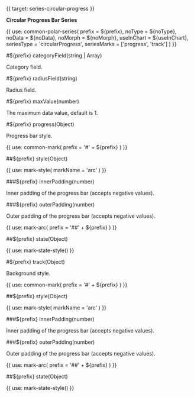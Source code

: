 {{ target: series-circular-progress }}

<!-- ICircularProgressSeriesSpec -->

**Circular Progress Bar Series**

{{ use: common-polar-series(
  prefix = ${prefix},
  noType = ${noType},
  noData = ${noData},
  noMorph = ${noMorph},
  useInChart = ${useInChart},
  seriesType = 'circularProgress',
  seriesMarks = ['progress', 'track']
) }}

#${prefix} categoryField(string | Array)

Category field.

#${prefix} radiusField(string)

Radius field.

#${prefix} maxValue(number)

The maximum data value, default is 1.

#${prefix} progress(Object)

Progress bar style.

{{ use: common-mark(
  prefix = '#' + ${prefix}
) }}

##${prefix} style(Object)

{{ use: mark-style(
  markName = 'arc'
) }}

###${prefix} innerPadding(number)

Inner padding of the progress bar (accepts negative values).

###${prefix} outerPadding(number)

Outer padding of the progress bar (accepts negative values).

{{ use: mark-arc(
  prefix = '##' + ${prefix}
) }}

##${prefix} state(Object)

{{ use: mark-state-style() }}

#${prefix} track(Object)

Background style.

{{ use: common-mark(
  prefix = '#' + ${prefix}
) }}

##${prefix} style(Object)

{{ use: mark-style(
  markName = 'arc'
) }}

###${prefix} innerPadding(number)

Inner padding of the progress bar (accepts negative values).

###${prefix} outerPadding(number)

Outer padding of the progress bar (accepts negative values).

{{ use: mark-arc(
  prefix = '##' + ${prefix}
) }}

##${prefix} state(Object)

{{ use: mark-state-style() }}
